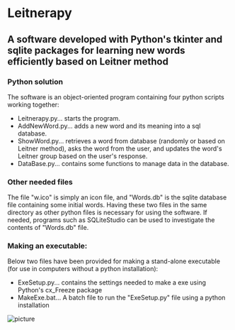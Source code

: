 # Leitnerapy
## A software developed with Python's tkinter and sqlite packages for learning new words efficiently based on Leitner method


### Python solution
The software is an object-oriented program containing four python scripts working together:
- Leitnerapy.py... starts the program.
- AddNewWord.py... adds a new word and its meaning into a sql database.
- ShowWord.py... retrieves a word from database (randomly or based on Leitner method),
 asks the word from the user, and updates the word's Leitner group based on the user's response.
- DataBase.py... contains some functions to manage data in the database.

### Other needed files
The file "w.ico" is simply an icon file, and "Words.db" is the sqlite database file containing some initial words.
Having these two files in the same directory as other python files is necessary for using the software.
If needed, programs such as SQLiteStudio can be used to investigate the contents of "Words.db" file.

### Making an executable:
Below two files have been provided for making a stand-alone executable (for use in computers without a python installation):
- ExeSetup.py... contains the settings needed to make a exe using Python's cx_Freeze package
- MakeExe.bat... A batch file to run the "ExeSetup.py" file using a python installation


![picture](../HelpImages/StartingPage.png)




